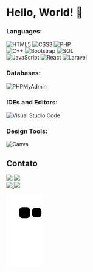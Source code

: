 <h1> Hello, World! 👋</h1>

<h3 style='left'>Languages:</h3>
<div style='left'>
<img alt="HTML5" src="https://img.shields.io/badge/html5-%23E34F26.svg?style=for-the-badge&logo=html5&logoColor=white"/>
<img alt="CSS3" src="https://img.shields.io/badge/css3-%231572B6.svg?style=for-the-badge&logo=css3&logoColor=white"/>
<img alt="PHP" src="https://img.shields.io/badge/php-4F5B93.svg?style=for-the-badge&logo=php&logoColor=white"/>
</br>
<img alt="C++" src="https://img.shields.io/badge/c++-%2300599C.svg?style=for-the-badge&logo=c%2B%2B&logoColor=white"/>
<img alt="Bootstrap" src="https://img.shields.io/badge/bootstrap-purple.svg?style=for-the-badge&logo=bootstrap&logoColor=white"/>
<img alt="SQL" src="https://img.shields.io/badge/mysql-%2300f.svg?style=for-the-badge&logo=mysql&logoColor=white"/>
</br>
<img alt="JavaScript" src="https://img.shields.io/badge/JavaScript-yellow.svg?style=for-the-badge&logo=JavaScript&logoColor=white"/>
<img alt="React" src="https://img.shields.io/badge/react-%2320232a.svg?style=for-the-badge&logo=react&logoColor=%2361DAFB"/>
<img alt="Laravel" src="https://img.shields.io/badge/laravel-%23FF2D20.svg?style=for-the-badge&logo=laravel&logoColor=white"/>
</div>

<h3 align="left">Databases:</h3>
<div style='left'>
 <img alt="PHPMyAdmin" src ="https://img.shields.io/badge/PHPMyAdmin-%23316192.svg?style=for-the-badge&logo=phpmyadmin&logoColor=white"/>
</div> 
 
<h3 style='left'>IDEs and Editors:</h3>
<div style='left'>
<img alt="Visual Studio Code" src="https://img.shields.io/badge/VisualStudioCode-83818E.svg?style=for-the-badge&logo=visual-studio-code&logoColor=white"/>
</div>

<h3 align="left">Design Tools:</h3>
<div style='left'>
<img alt="Canva" src="https://img.shields.io/badge/Canva-purple.svg?style=for-the-badge&logo=Canva&logoColor=white"/>
</div>

<div style="display: inline_block">
  <h2 >Contato</h2>
   <a href="https://www.linkedin.com/in/lucas-alexsander-barbosa-cruz-481bbb21a/" target="_blank"><img src="https://img.shields.io/badge/-LinkedIn-%230077B5?style=for-the-badge&logo=linkedin&logoColor=white" target="_blank"></a>
  <a href = "mailto:lucas.alexsander@ufvjm.edu.br"><img src="https://img.shields.io/badge/-Gmail-%23333?style=for-the-badge&logo=gmail&logoColor=white" target="_blank"></a></div> 
  
<div align="left" style="display: inline_block">
  <a href="https://github.com/LucasAlexsander">
  <img height="160em" src="https://github-readme-stats.vercel.app/api/top-langs/?username=LucasAlexsander&layout=compact&langs_count=7&theme=dracula" style="display: inline_block"/>
  <img height="160em" src="https://github-readme-stats.vercel.app/api?username=LucasAlexsander&show_icons=true&theme=dracula&include_all_commits=true&count_private=true" style="display: inline_block"/>
</div>

![Snake animation](https://github.com/LucasAlexsander/LucasAlexsander/blob/output/github-contribution-grid-snake.svg)
